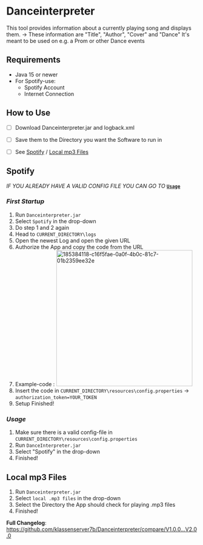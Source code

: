 # Danceinterpreter

This tool provides information about a currently playing song and displays them.
-> These information are "Title", "Author", "Cover" and "Dance"
It's meant to be used on e.g. a Prom or other Dance events

## Requirements
- Java 15 or newer
- For Spotify-use:
  -  Spotify Account
  - Internet Connection

## **How to Use**

- [ ] Download Danceinterpreter.jar and logback.xml
- [ ] Save them to the Directory you want the Software to run in
- [ ] See [Spotify](README.md#spotify) / [Local mp3 Files](README.md#local-mp3-Files)


## Spotify

_IF YOU ALREADY HAVE A VALID CONFIG FILE YOU CAN GO TO_ [**`Usage`**](README.md#usage)

### _First Startup_
1. Run `Danceinterpreter.jar`
2. Select `Spotify` in the drop-down
3. Do step 1 and 2 again
4. Head to `CURRENT_DIRECTORY\logs`
5. Open the newest Log and open the given URL
6. Authorize the App and copy the code from the URL
7. Example-code : <img width="359" alt="185384118-c16f5fae-0a0f-4b0c-81c7-01b2359ee32e" src="https://user-images.githubusercontent.com/79657220/185385213-13cc7660-f8a5-483e-ba94-f580be4c3919.png">
8.  Insert the code in `CURRENT_DIRECTORY\resources\config.properties`  -> `authorization_token=YOUR_TOKEN` 
9. Setup Finished!

### _Usage_
1. Make sure there is a valid config-file in `CURRENT_DIRECTORY\resources\config.properties`
2. Run `DanceInterpreter.jar`
3. Select "Spotify" in the drop-down
4. Finished!

## Local mp3 Files

1. Run `Danceinterpreter.jar`
5. Select `local .mp3 files` in the drop-down
6. Select the Directory the App should check for playing .mp3 files
7. Finished!

**Full Changelog**: https://github.com/klassenserver7b/Danceinterpreter/compare/V1.0.0...V2.0.0
